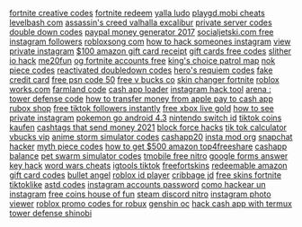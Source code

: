 <a href="https://lookerstudio.google.com/reporting/c5412088-8bb5-46a9-a653-5291b643f5bc/page/DjD">fortnite creative codes</a>
<a href="https://lookerstudio.google.com/reporting/2af3d207-0c93-488b-9fba-fc7dc367ed71/page/DjD">fortnite redeem</a>
<a href="https://lookerstudio.google.com/s/jWZY5c1RLZY">yalla ludo</a>
<a href="https://lookerstudio.google.com/reporting/d2e1f185-2fb1-4962-bb5f-c06997fb6e91/page/ZXrDD">playgd.mobi cheats</a>
<a href="https://lookerstudio.google.com/reporting/5bc3aa05-dcba-490f-a796-ed9eb6030c7b/page/DjD">levelbash com</a>
<a href="https://lookerstudio.google.com/reporting/a2d64db3-306f-4e2f-8099-bec2f36a66b1/page/DjD">assassin's creed valhalla excalibur</a>
<a href="https://lookerstudio.google.com/reporting/4a6b628b-8b85-4856-a757-e613ef716900/page/DjD">private server codes</a>
<a href="https://lookerstudio.google.com/reporting/c287c82b-18d8-4cbd-9f83-094514e72360/page/DjD">double down codes</a>
<a href="https://lookerstudio.google.com/s/telkVS0EOIg">paypal money generator 2017</a>
<a href="https://lookerstudio.google.com/reporting/94f5508f-2529-4bd8-b60c-14e0623589f1/page/DjD">socialjetski.com free instagram followers</a>
<a href="https://lookerstudio.google.com/reporting/21dd4268-9e71-4933-a0a9-bf52a36ffc27/page/DjD">robloxsong com</a>
<a href="https://lookerstudio.google.com/reporting/148c92e9-73ba-4965-b7c5-ebba305c2682/page/DjD">how to hack someones instagram</a>
<a href="https://lookerstudio.google.com/reporting/1ebfae12-3818-4d8a-8420-d08338a22130/page/DjD">view private instagram</a>
<a href="https://lookerstudio.google.com/reporting/f045b084-ca9a-4937-82a9-fbc21c3d998c/page/DjD">$100 amazon gift card receipt</a>
<a href="https://lookerstudio.google.com/reporting/3d72c66f-0052-42d2-8096-20fbb468189f/page/DjD">gift cards free codes</a>
<a href="https://lookerstudio.google.com/s/l43P8ffWlVQ">slither io hack</a>
<a href="https://lookerstudio.google.com/reporting/54306dba-0b2e-471d-aac1-ad0613d1e7d5/page/DjD">me20fun</a>
<a href="https://lookerstudio.google.com/reporting/0b670d11-59b7-4133-91eb-640a28dae71e/page/DjD">og fortnite accounts free</a>
<a href="https://lookerstudio.google.com/reporting/c743c07f-884a-4616-8ca2-cf38191bde96/page/DjD">king's choice patrol map</a>
<a href="https://lookerstudio.google.com/reporting/6cc570e0-692c-4a05-921a-6795ef34fb3f/page/DjD">nok piece codes</a>
<a href="https://lookerstudio.google.com/u/0/reporting/c95a71e0-0e7a-4af6-9297-b72f5157651b/page/DjD">reactivated doubledown codes</a>
<a href="https://lookerstudio.google.com/reporting/053453ad-4a49-42cd-9604-171182ad9532/page/DjD">hero's requiem codes</a>
<a href="https://lookerstudio.google.com/reporting/0046bde2-5b54-49e0-a51e-42085b8b252e/page/DjD">fake credit card</a>
<a href="https://lookerstudio.google.com/reporting/629eb5a5-e18a-4fb8-86f5-f3432efa65df/page/7A2DD">free psn code 50</a>
<a href="https://lookerstudio.google.com/reporting/1232795d-17a1-4a12-a65b-2b2bc0aacd5d/page/DjD">free v bucks co</a>
<a href="https://lookerstudio.google.com/reporting/c6cdd40c-2ca5-49ff-8cc8-ccfbae38b2d5/page/DjD">skin changer fortnite</a>
<a href="https://lookerstudio.google.com/reporting/1ea0c06f-59f6-4eab-b368-8264f996f7f1/page/DjD">roblox works.com</a>
<a href="https://lookerstudio.google.com/reporting/91aea742-8936-45b8-a1e6-403d44f43293/page/DjD">farmland code</a>
<a href="https://lookerstudio.google.com/reporting/8952cfbe-0b79-4bea-87d8-d84fe1bb6c59/page/DjD">cash app loader</a>
<a href="https://lookerstudio.google.com/s/o6tbTuSKNX8">instagram hack tool</a>
<a href="https://lookerstudio.google.com/reporting/df5858db-4b8f-4f01-93ba-c294caa03d52/page/DjD">arena : tower defense code</a>
<a href="https://lookerstudio.google.com/reporting/92f4f6ec-7a34-48c2-86df-51d1c5d0e6ab/page/DtfAD">how to transfer money from apple pay to cash app</a>
<a href="https://lookerstudio.google.com/reporting/8dfcce2e-68e7-4f4a-8415-ad018c2a1e28/page/DjD">rubox shop</a>
<a href="https://lookerstudio.google.com/s/qVfHTP4VKkE">free tiktok followers instantly</a>
<a href="https://lookerstudio.google.com/reporting/1ec88f5a-7841-4496-b9ef-a0eca7994641/page/DjD">free xbox live gold</a>
<a href="https://lookerstudio.google.com/reporting/9ec055e5-1768-4866-a209-16ed13e90491/page/DjD">how to see private instagram</a>
<a href="https://lookerstudio.google.com/reporting/1ade2f79-ed83-4a17-8eaa-bbba456dae51/page/DjD">pokemon go android 4.3</a>
<a href="https://lookerstudio.google.com/reporting/17ad09df-35c0-4038-a45e-1a377d107ff7/page/DjD">nintendo switch id</a>
<a href="https://lookerstudio.google.com/reporting/033649cf-3a8a-471e-93ea-64384d8429a5/page/OD2AD">tiktok coins kaufen</a>
<a href="https://lookerstudio.google.com/reporting/4b80a77b-7a00-428d-a2b0-e3ed71c38228/page/zuwAD">cashtags that send money 2021</a>
<a href="https://lookerstudio.google.com/reporting/27f81076-35a7-4016-81da-609c273f1136/page/DjD">block force hacks</a>
<a href="https://lookerstudio.google.com/u/0/reporting/59f21cfe-16cf-469a-b736-ebcbb90a826c/page/OD2AD">tik tok calculator</a>
<a href="https://lookerstudio.google.com/reporting/0aff3b96-fa56-4d8e-bd16-8aeb0f1814a7?s=i5sXeUW6CKY">vbucks vip</a>
<a href="https://lookerstudio.google.com/reporting/bc3e236b-eda0-4ce4-97e0-7eb286122287/page/DjD">anime storm simulator codes</a>
<a href="https://lookerstudio.google.com/reporting/74b18e6b-ee32-4f58-ae37-6d6e8afca7fa/page/DjD">cashapp20</a>
<a href="https://lookerstudio.google.com/reporting/dce51666-78b8-4a13-a245-06d23714e09b/page/DjD">insta mod org</a>
<a href="https://lookerstudio.google.com/reporting/c48e30b5-1465-413f-9611-bfbc92c421ab/page/DjD">snapchat hacker</a>
<a href="https://lookerstudio.google.com/reporting/067dc7a4-2714-407b-aa5b-628fc0da4cf9/page/DjD">myth piece codes</a>
<a href="https://lookerstudio.google.com/reporting/82f9904e-fa27-4f00-9a01-49cb4705175c/page/DjD">how to get $500 amazon top4freeshare</a>
<a href="https://lookerstudio.google.com/reporting/31a822ce-2b7e-4d6e-ab0e-95f9118d5abe?s=uFgDrJo6qCI">cashapp balance</a>
<a href="https://lookerstudio.google.com/reporting/8a7b6abe-f02f-432a-a435-b918ed6fee05/page/DjD">pet swarm simulator codes</a>
<a href="https://lookerstudio.google.com/reporting/9e42fe31-2fb4-40af-a855-e582227edec5/page/DjD">tmobile free nitro</a>
<a href="https://lookerstudio.google.com/reporting/35b7b518-bcb2-4fbd-8fe0-304caafd354b/page/DjD">google forms answer key hack</a>
<a href="https://lookerstudio.google.com/s/tJKlfhqwi2U">word wars cheats</a>
<a href="https://lookerstudio.google.com/reporting/033b8bab-17dd-4634-89bd-fb18a4e1a6b3/page/DjD">igtools tiktok</a>
<a href="https://lookerstudio.google.com/s/hGbZMzxyvcs">freefortskins</a>
<a href="https://lookerstudio.google.com/reporting/856c1807-609d-4746-a15a-e2997fe0d400/page/DjD">redeemable amazon gift card codes</a>
<a href="https://lookerstudio.google.com/s/pmITGhpz_mI">bullet angel</a>
<a href="https://lookerstudio.google.com/reporting/affed539-9204-4484-9ba7-bb3fb3002332/page/DjD">roblox id player</a>
<a href="https://lookerstudio.google.com/s/qeIfbJCB5bc">cribbage jd</a>
<a href="https://lookerstudio.google.com/reporting/d8e8e968-bbe1-405b-9441-d62cbc1866e8/page/DjD">free skins fortnite</a>
<a href="https://lookerstudio.google.com/reporting/d7cdf41c-afac-46f3-8c96-5c691990b2c9/page/DjD">tiktoklike</a>
<a href="https://lookerstudio.google.com/reporting/31cf6275-46e7-465e-aa7c-d7161cf915ef/page/DjD">astd codes</a>
<a href="https://lookerstudio.google.com/reporting/99336cc5-cd50-455b-891a-f8bddf42d2ec/page/DjD">instagram accounts password</a>
<a href="https://lookerstudio.google.com/reporting/84bc4ea5-c2a0-4da6-87ca-fed42998cf0d/page/DjD">como hackear un instagram</a>
<a href="https://lookerstudio.google.com/reporting/b4d5793b-fe6e-4c18-aee9-e076130f45cf/page/DjD">free coins house of fun</a>
<a href="https://lookerstudio.google.com/reporting/bb21c571-2759-4bd2-a7df-fa8183cad4b9/page/DjD">steam discord nitro</a>
<a href="https://lookerstudio.google.com/reporting/af802aad-62e8-40b3-9044-4ac0de3eb705/page/DjD">instagram photo viewer</a>
<a href="https://lookerstudio.google.com/reporting/6390382d-b818-409b-a152-6dac1b8b08e1/page/DjD">roblox promo codes for robux</a>
<a href="https://lookerstudio.google.com/reporting/4458c42c-1517-4f52-a7b0-61281dfff5ed/page/DjD">genshin oc</a>
<a href="https://lookerstudio.google.com/reporting/3a29e47e-3d86-4b12-9abc-8df489ff8ee0/page/DjD">hack cash app with termux</a>
<a href="https://lookerstudio.google.com/reporting/78d50ef3-911b-40e0-8b25-fd95c740d912/page/DjD">tower defense shinobi</a>
